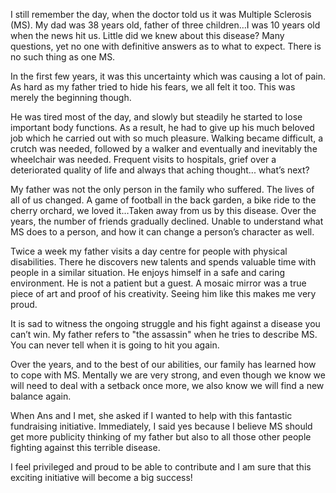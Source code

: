 I still remember the day, when the doctor told us it was Multiple Sclerosis (MS). My dad was 38
years old, father of three children…I was 10 years old when the news hit us. Little did we knew
about this disease? Many questions, yet no one with definitive answers as to what to expect. There
is no such thing as one MS.
 
In the first few years, it was this uncertainty which was causing a lot of pain. As hard as my
father tried to hide his fears, we all felt it too. This was merely the beginning though.
 
He was tired most of the day, and slowly but steadily he started to lose important body functions.
As a result, he had to give up his much beloved job which he carried out with so much pleasure.
Walking became difficult, a crutch was needed, followed by a walker and eventually and inevitably
the wheelchair was needed. Frequent visits to hospitals, grief over a deteriorated quality of life
and always that aching thought... what’s next?
 
My father was not the only person in the family who suffered. The lives of all of us changed. A game
of football in the back garden, a bike ride to the cherry orchard, we loved it…Taken away from us by
this disease. Over the years, the number of friends gradually declined. Unable to understand what MS
does to a person, and how it can change a person’s character as well.
 
Twice a week my father visits a day centre for people with physical disabilities. There he discovers
new talents and spends valuable time with people in a similar situation. He enjoys himself in a safe
and caring environment. He is not a patient but a guest. A mosaic mirror was a true piece of art and
proof of his creativity. Seeing him like this makes me very proud.
 
It is sad to witness the ongoing struggle and his fight against a disease you can’t win. My father
refers to "the assassin" when he tries to describe MS. You can never tell when it is going to hit
you again.
 
Over the years, and to the best of our abilities, our family has learned how to cope with MS.
Mentally we are very strong, and even though we know we will need to deal with a setback once more,
we also know we will find a new balance again.
 
When Ans and I met, she asked if I wanted to help with this fantastic fundraising initiative.
Immediately, I said yes because I believe MS should get more publicity thinking of my father but
also to all those other people fighting against this terrible disease.
 
I feel privileged and proud to be able to contribute and I am sure that this exciting initiative
will become a big success!

